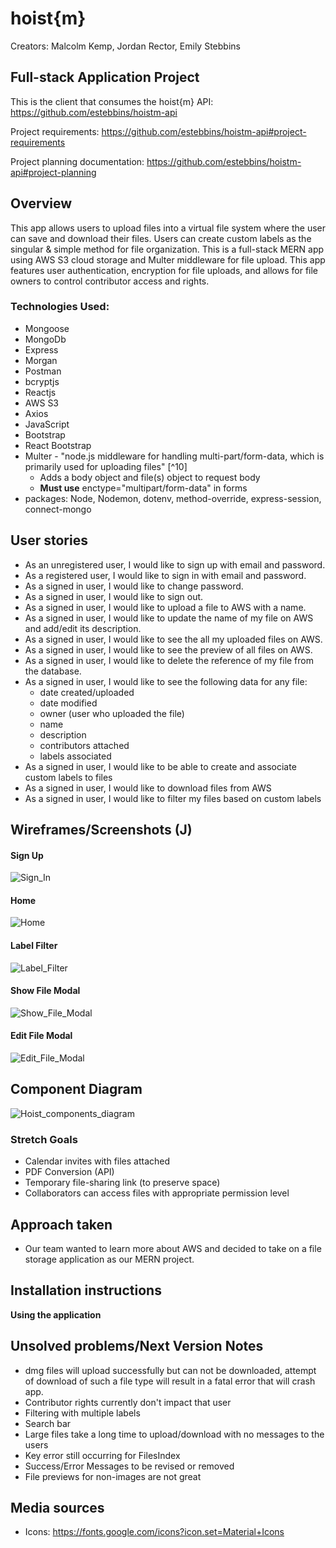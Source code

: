 # hoist{m}
Creators: Malcolm Kemp, Jordan Rector, Emily Stebbins

## Full-stack Application Project
This is the client that consumes the hoist{m} API: https://github.com/estebbins/hoistm-api

Project requirements: https://github.com/estebbins/hoistm-api#project-requirements

Project planning documentation: https://github.com/estebbins/hoistm-api#project-planning 

## Overview
This app allows users to upload files into a virtual file system where the user can save and download their files. Users can create custom labels as the singular & simple method for file organization. This is a full-stack MERN app using AWS S3 cloud storage and Multer middleware for file upload. This app features user authentication, encryption for file uploads, and allows for file owners to control contributor access and rights.

### Technologies Used:
- Mongoose
- MongoDb
- Express
- Morgan
- Postman
- bcryptjs
- Reactjs
- AWS S3
- Axios
- JavaScript
- Bootstrap
- React Bootstrap
- Multer - "node.js middleware for handling multi-part/form-data, which is primarily used for uploading files" [^10]
    - Adds a body object and file(s) object to request body
    - **Must use** enctype="multipart/form-data" in forms
- packages: Node, Nodemon, dotenv, method-override, express-session, connect-mongo

## User stories
- As an unregistered user, I would like to sign up with email and password.
- As a registered user, I would like to sign in with email and password.
- As a signed in user, I would like to change password.
- As a signed in user, I would like to sign out.
- As a signed in user, I would like to upload a file to AWS with a name.
- As a signed in user, I would like to update the name of my file on AWS and add/edit its description.
- As a signed in user, I would like to see the all my uploaded files on AWS.
- As a signed in user, I would like to see the preview of all files on AWS.
- As a signed in user, I would like to delete the reference of my file from the database.
- As a signed in user, I would like to see the following data for any file:
    - date created/uploaded
    - date modified
    - owner (user who uploaded the file)
    - name
    - description
    - contributors attached
    - labels associated
- As a signed in user, I would like to be able to create and associate custom labels to files
- As a signed in user, I would like to download files from AWS
- As a signed in user, I would like to filter my files based on custom labels

## Wireframes/Screenshots (J)

#### Sign Up
![Sign_In](images_readme/sign-in.png)

#### Home
![Home](images_readme/HOME.png)

#### Label Filter
![Label_Filter](images_readme/label-filter.png)

#### Show File Modal
![Show_File_Modal](images_readme/show-file-modal.png)

#### Edit File Modal
![Edit_File_Modal](images_readme/edit-file-modal.png)

## Component Diagram
![Hoist_components_diagram](images_readme/hoistm_component_diagram.jpeg)

### Stretch Goals
- Calendar invites with files attached
- PDF Conversion (API)
- Temporary file-sharing link (to preserve space)
- Collaborators can access files with appropriate permission level

## Approach taken
- Our team wanted to learn more about AWS and decided to take on a file storage application as our MERN project.

## Installation instructions
**Using the application**

## Unsolved problems/Next Version Notes
- dmg files will upload successfully but can not be downloaded, attempt of download of such a file type will result in a fatal error that will crash app.   
- Contributor rights currently don't impact that user
- Filtering with multiple labels
- Search bar
- Large files take a long time to upload/download with no messages to the users
- Key error still occurring for FilesIndex
- Success/Error Messages to be revised or removed
- File previews for non-images are not great

## Media sources
- Icons: https://fonts.google.com/icons?icon.set=Material+Icons
